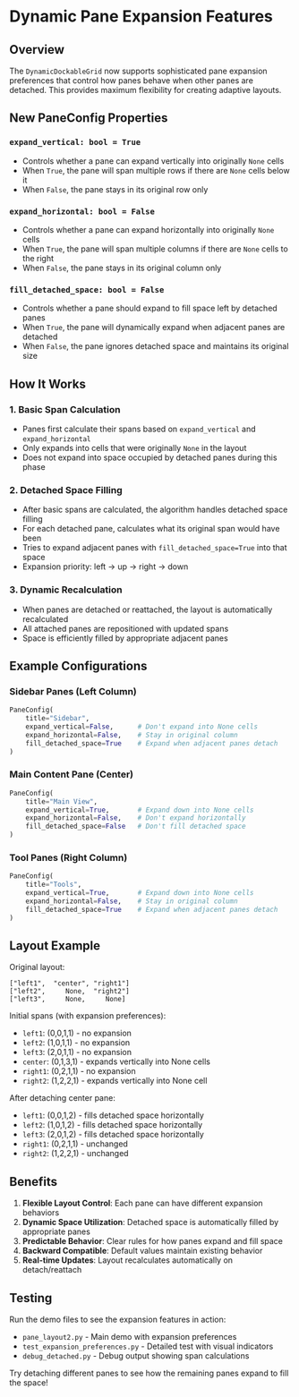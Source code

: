 # Dynamic Pane Expansion Features

## Overview

The `DynamicDockableGrid` now supports sophisticated pane expansion preferences that control how panes behave when other panes are detached. This provides maximum flexibility for creating adaptive layouts.

## New PaneConfig Properties

### `expand_vertical: bool = True`
- Controls whether a pane can expand vertically into originally `None` cells
- When `True`, the pane will span multiple rows if there are `None` cells below it
- When `False`, the pane stays in its original row only

### `expand_horizontal: bool = False`
- Controls whether a pane can expand horizontally into originally `None` cells
- When `True`, the pane will span multiple columns if there are `None` cells to the right
- When `False`, the pane stays in its original column only

### `fill_detached_space: bool = False`
- Controls whether a pane should expand to fill space left by detached panes
- When `True`, the pane will dynamically expand when adjacent panes are detached
- When `False`, the pane ignores detached space and maintains its original size

## How It Works

### 1. Basic Span Calculation
- Panes first calculate their spans based on `expand_vertical` and `expand_horizontal`
- Only expands into cells that were originally `None` in the layout
- Does not expand into space occupied by detached panes during this phase

### 2. Detached Space Filling
- After basic spans are calculated, the algorithm handles detached space filling
- For each detached pane, calculates what its original span would have been
- Tries to expand adjacent panes with `fill_detached_space=True` into that space
- Expansion priority: left → up → right → down

### 3. Dynamic Recalculation
- When panes are detached or reattached, the layout is automatically recalculated
- All attached panes are repositioned with updated spans
- Space is efficiently filled by appropriate adjacent panes

## Example Configurations

### Sidebar Panes (Left Column)
```python
PaneConfig(
    title="Sidebar",
    expand_vertical=False,      # Don't expand into None cells
    expand_horizontal=False,    # Stay in original column
    fill_detached_space=True    # Expand when adjacent panes detach
)
```

### Main Content Pane (Center)
```python
PaneConfig(
    title="Main View",
    expand_vertical=True,       # Expand down into None cells
    expand_horizontal=False,    # Don't expand horizontally
    fill_detached_space=False   # Don't fill detached space
)
```

### Tool Panes (Right Column)
```python
PaneConfig(
    title="Tools",
    expand_vertical=True,       # Expand down into None cells
    expand_horizontal=False,    # Stay in original column
    fill_detached_space=True    # Expand when adjacent panes detach
)
```

## Layout Example

Original layout:
```
["left1",  "center", "right1"]
["left2",     None,  "right2"]
["left3",     None,     None]
```

Initial spans (with expansion preferences):
- `left1`: (0,0,1,1) - no expansion
- `left2`: (1,0,1,1) - no expansion
- `left3`: (2,0,1,1) - no expansion
- `center`: (0,1,3,1) - expands vertically into None cells
- `right1`: (0,2,1,1) - no expansion
- `right2`: (1,2,2,1) - expands vertically into None cell

After detaching center pane:
- `left1`: (0,0,1,2) - fills detached space horizontally
- `left2`: (1,0,1,2) - fills detached space horizontally
- `left3`: (2,0,1,2) - fills detached space horizontally
- `right1`: (0,2,1,1) - unchanged
- `right2`: (1,2,2,1) - unchanged

## Benefits

1. **Flexible Layout Control**: Each pane can have different expansion behaviors
2. **Dynamic Space Utilization**: Detached space is automatically filled by appropriate panes
3. **Predictable Behavior**: Clear rules for how panes expand and fill space
4. **Backward Compatible**: Default values maintain existing behavior
5. **Real-time Updates**: Layout recalculates automatically on detach/reattach

## Testing

Run the demo files to see the expansion features in action:

- `pane_layout2.py` - Main demo with expansion preferences
- `test_expansion_preferences.py` - Detailed test with visual indicators
- `debug_detached.py` - Debug output showing span calculations

Try detaching different panes to see how the remaining panes expand to fill the space!

